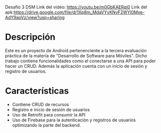  Desafio 3 DSM
 Link del video: https://youtu.be/m0GbKAERqi0
 Link del apk:https://drive.google.com/file/d/1Xp8m_MdaVYvKNvF2WYI0Mxe-AdY9aoVz/view?usp=sharing
 
<h1>Descripción</h1>
Este es un proyecto de Android pertenenciente a la tercera evaluación práctica de la materia de "Desarrollo de Software para Móviles". Dicho trabajo contiene funcionalidades como el conectarse a una API para poder hacer un CRUD. Además la aplicación cuenta con un inicio de sesión y registro de usuarios.

<h1>Características</h1>
<ul>
 <li>Contiene CRUD de recursos</li>
 <li>Registro e inicio de sesión de usuarios</li>
 <li>Uso de Retrofit para consumir la API</li>
 <li>Uso de Firebase para la autenticación y registros de usuarios optimizando la parte del backend.</li>
</ul>
